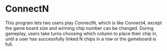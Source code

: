 # ConnectN
This program lets two users play ConnectN, which is like Connect4, except the game board size and winning chip number can be changed.
During gameplay, users take turns choosing which column to place their chip in, until a user has successfully linked N chips
in a row or the gameboard is full.
